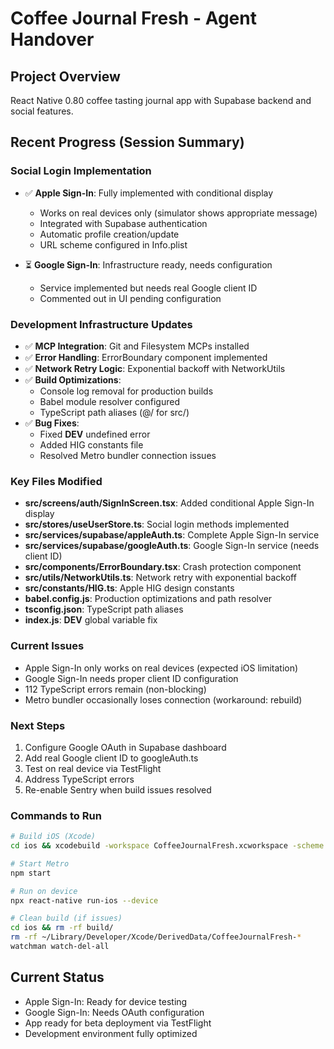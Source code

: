 # Coffee Journal Fresh - Agent Handover

## Project Overview
React Native 0.80 coffee tasting journal app with Supabase backend and social features.

## Recent Progress (Session Summary)

### Social Login Implementation
- ✅ **Apple Sign-In**: Fully implemented with conditional display
  - Works on real devices only (simulator shows appropriate message)
  - Integrated with Supabase authentication
  - Automatic profile creation/update
  - URL scheme configured in Info.plist

- ⏳ **Google Sign-In**: Infrastructure ready, needs configuration
  - Service implemented but needs real Google client ID
  - Commented out in UI pending configuration

### Development Infrastructure Updates
- ✅ **MCP Integration**: Git and Filesystem MCPs installed
- ✅ **Error Handling**: ErrorBoundary component implemented
- ✅ **Network Retry Logic**: Exponential backoff with NetworkUtils
- ✅ **Build Optimizations**: 
  - Console log removal for production builds
  - Babel module resolver configured
  - TypeScript path aliases (@/ for src/)
- ✅ **Bug Fixes**:
  - Fixed __DEV__ undefined error
  - Added HIG constants file
  - Resolved Metro bundler connection issues

### Key Files Modified
- **src/screens/auth/SignInScreen.tsx**: Added conditional Apple Sign-In display
- **src/stores/useUserStore.ts**: Social login methods implemented
- **src/services/supabase/appleAuth.ts**: Complete Apple Sign-In service
- **src/services/supabase/googleAuth.ts**: Google Sign-In service (needs client ID)
- **src/components/ErrorBoundary.tsx**: Crash protection component
- **src/utils/NetworkUtils.ts**: Network retry with exponential backoff
- **src/constants/HIG.ts**: Apple HIG design constants
- **babel.config.js**: Production optimizations and path resolver
- **tsconfig.json**: TypeScript path aliases
- **index.js**: __DEV__ global variable fix

### Current Issues
- Apple Sign-In only works on real devices (expected iOS limitation)
- Google Sign-In needs proper client ID configuration
- 112 TypeScript errors remain (non-blocking)
- Metro bundler occasionally loses connection (workaround: rebuild)

### Next Steps
1. Configure Google OAuth in Supabase dashboard
2. Add real Google client ID to googleAuth.ts
3. Test on real device via TestFlight
4. Address TypeScript errors
5. Re-enable Sentry when build issues resolved

### Commands to Run
```bash
# Build iOS (Xcode)
cd ios && xcodebuild -workspace CoffeeJournalFresh.xcworkspace -scheme CoffeeJournalFresh -configuration Release -destination generic/platform=iOS -archivePath build/CoffeeJournalFresh.xcarchive archive

# Start Metro
npm start

# Run on device
npx react-native run-ios --device

# Clean build (if issues)
cd ios && rm -rf build/
rm -rf ~/Library/Developer/Xcode/DerivedData/CoffeeJournalFresh-*
watchman watch-del-all
```

## Current Status
- Apple Sign-In: Ready for device testing
- Google Sign-In: Needs OAuth configuration
- App ready for beta deployment via TestFlight
- Development environment fully optimized